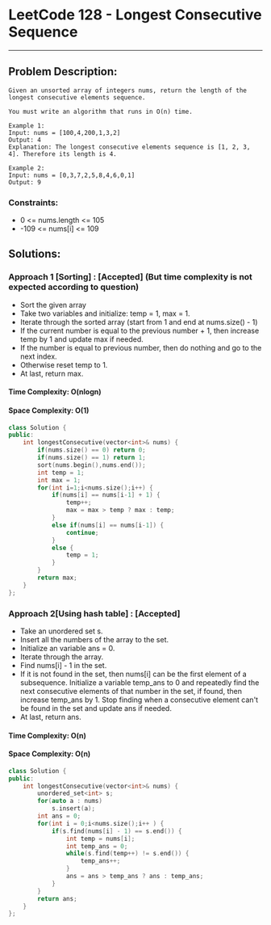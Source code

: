 # LeetCode 128 - Longest Consecutive Sequence
***
## Problem Description:
    Given an unsorted array of integers nums, return the length of the longest consecutive elements sequence.

    You must write an algorithm that runs in O(n) time.

    Example 1:
    Input: nums = [100,4,200,1,3,2]
    Output: 4
    Explanation: The longest consecutive elements sequence is [1, 2, 3, 4]. Therefore its length is 4.

    Example 2:
    Input: nums = [0,3,7,2,5,8,4,6,0,1]
    Output: 9

### Constraints: 
 * 0 <= nums.length <= 105
 * -109 <= nums[i] <= 109

## Solutions:

### Approach 1 [Sorting] : [Accepted] (But time complexity is not expected according to question)
 * Sort the given array
 * Take two variables and initialize: temp = 1, max = 1.
 * Iterate through the sorted array (start from 1 and end at nums.size() - 1)
 * If the current number is equal to the previous number + 1, then increase temp by 1 and update max if needed.
 * If the number is equal to previous number, then do nothing and go to the next index.
 * Otherwise reset temp to 1.
 * At last, return max.

#### Time Complexity: O(nlogn)
#### Space Complexity: O(1)

``` cpp
class Solution {
public:
    int longestConsecutive(vector<int>& nums) {
        if(nums.size() == 0) return 0;
        if(nums.size() == 1) return 1;
        sort(nums.begin(),nums.end());
        int temp = 1;
        int max = 1;
        for(int i=1;i<nums.size();i++) {
            if(nums[i] == nums[i-1] + 1) {
                temp++;
                max = max > temp ? max : temp;
            }
            else if(nums[i] == nums[i-1]) {
                continue;
            }
            else {
                temp = 1;
            }
        }
        return max;
    }
};
```

### Approach 2[Using hash table] : [Accepted]
 * Take an unordered set s.
 * Insert all the numbers of the array to the set.
 * Initialize an variable ans = 0.
 * Iterate through the array.
 * Find nums[i] - 1 in the set.
 * If it is not found in the set, then nums[i] can be the first element of a subsequence. Initialize a variable temp_ans to 0 and repeatedly find the next consecutive elements of that number in the set, if found, then increase temp_ans by 1. Stop finding when a consecutive element can't be found in the set and update ans if needed.
 * At last, return ans.

#### Time Complexity: O(n)
#### Space Complexity: O(n)

``` cpp
class Solution {
public:
    int longestConsecutive(vector<int>& nums) {
        unordered_set<int> s;
        for(auto a : nums) 
            s.insert(a);
        int ans = 0;
        for(int i = 0;i<nums.size();i++ ) {
            if(s.find(nums[i] - 1) == s.end()) {
                int temp = nums[i];
                int temp_ans = 0;
                while(s.find(temp++) != s.end()) {
                    temp_ans++;
                }
                ans = ans > temp_ans ? ans : temp_ans;
            }
        }
        return ans;
    }
};
```
